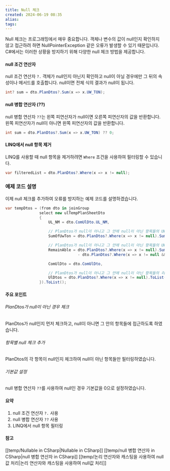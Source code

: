 ```yaml
---
title: Null 체크
created: 2024-06-19 08:35
alias:
tags:
---
```

Null 체크는 프로그래밍에서 매우 중요합니다. 
객체나 변수의 값이 null인지 확인하지 않고 접근하려 하면 
NullPointerException 같은 오류가 발생할 수 있기 때문입니다. 
C#에서는 이러한 상황을 방지하기 위해 
다양한 null 체크 방법을 제공합니다.

#### null 조건 연산자 
null 조건 연산자 `?.`
객체가 null인지 아닌지 확인하고 
null이 아닐 경우에만 그 뒤의 속성이나 메서드를 호출합니다. 
null이면 전체 식의 결과가 null이 됩니다.

```csharp
int? sum = dto.PlanDtos?.Sum(x => x.UW_TON);
```

#### null 병합 연산자 (??)
null 병합 연산자 `??`는 왼쪽 피연산자가 
null이면 오른쪽 피연산자의 값을 반환합니다. 
왼쪽 피연산자가 null이 아니면 왼쪽 피연산자의 값을 반환합니다.

```csharp
int sum = dto.PlanDtos?.Sum(x => x.UW_TON) ?? 0;
```

#### LINQ에서 null 항목 제거
LINQ를 사용할 때 null 항목을 제거하려면 
`Where` 조건을 사용하여 필터링할 수 있습니다.

```csharp
var filteredList = dto.PlanDtos?.Where(x => x != null);
```

### 예제 코드 설명

이제 null 체크를 추가하여 오류를 방지하는 예제 코드를 설명하겠습니다.

```csharp
var tempDtos = (from dto in joinGroup
               select new ulTempPlanSheetDto
               {    
                   UL_NM = dto.ComUlDto.UL_NM,

                   // PlanDtos가 null이 아니고 그 안에 null이 아닌 항목들의 UW_TON 합계
                   SumOfUwTon = dto.PlanDtos?.Where(x => x != null).Sum(x => x.UW_TON) ?? 0,

                   // PlanDtos가 null이 아니고 그 안에 null이 아닌 항목들의 UW_TON 합계에서 SH_HOLD가 0이 아닌 항목들의 UW_TON 합계를 뺀 값
                   RemainAble = dto.PlanDtos?.Where(x => x != null).Sum(x => x.UW_TON) ?? 0 
                                - dto.PlanDtos?.Where(x => x != null && x.SH_HOLD != 0).Sum(x => x.UW_TON) ?? 0,

                   ComUlDto = dto.ComUlDto,

                   // PlanDtos가 null이 아니고 그 안에 null이 아닌 항목들의 리스트
                   UlDtos = dto.PlanDtos?.Where(x => x != null).ToList()
               }).ToList();
```

#### 주요 포인트

###### PlanDtos가 null이 아닌 경우 체크
PlanDtos가 null인지 먼저 체크하고,
null이 아니면 그 안의 항목들에 접근하도록 하였습니다.

###### 항목별 null 체크 추가
PlanDtos의 각 항목이 null인지 체크하여 null이 아닌 항목들만 필터링하였습니다.

###### 기본값 설정
null 병합 연산자 `??`를 사용하여 null인 경우 기본값을 0으로 설정하였습니다.

#### 요약
1. null 조건 연산자 `?.` 사용
2. null 병합 연산자 `??` 사용
3. LINQ에서 null 항목 필터링

#### 참고
[[temp/Nullable in CSharp|Nullable in CSharp]]
[[temp/null 병합 연산자 in CSharp|null 병합 연산자 in CSharp]]
[[temp/논리 연산자와 캐스팅을 사용하여 null값 처리|논리 연산자와 캐스팅을 사용하여 null값 처리]]


